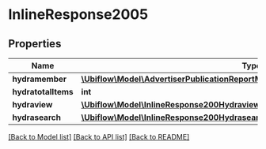 # InlineResponse2005

## Properties
Name | Type | Description | Notes
------------ | ------------- | ------------- | -------------
**hydramember** | [**\Ubiflow\Model\AdvertiserPublicationReportMessageJsonldFeedReportMessageRead[]**](AdvertiserPublicationReportMessageJsonldFeedReportMessageRead.md) |  | 
**hydratotalItems** | **int** |  | [optional] 
**hydraview** | [**\Ubiflow\Model\InlineResponse200Hydraview**](InlineResponse200Hydraview.md) |  | [optional] 
**hydrasearch** | [**\Ubiflow\Model\InlineResponse200Hydrasearch**](InlineResponse200Hydrasearch.md) |  | [optional] 

[[Back to Model list]](../../README.md#documentation-for-models) [[Back to API list]](../../README.md#documentation-for-api-endpoints) [[Back to README]](../../README.md)

